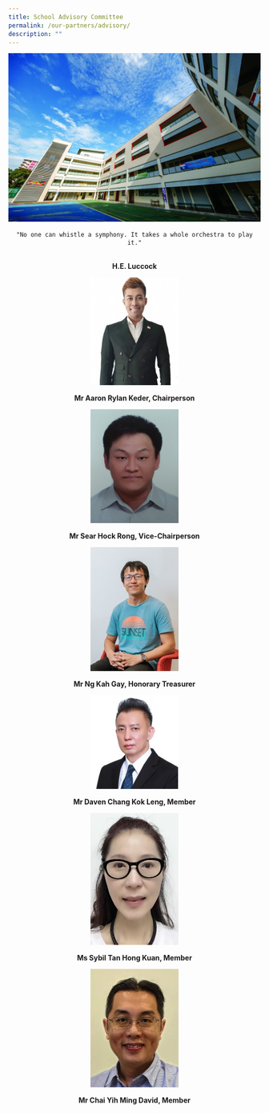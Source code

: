 ```yaml
---
title: School Advisory Committee
permalink: /our-partners/advisory/
description: ""
---
```

<center>

<img src="/images/Our-Heritage-e1570003294657.jpg">

	"No one can whistle a symphony. It takes a whole orchestra to play it."

<br><b>H.E. Luccock</b>

<img style="width:35%" src="/images/aaron.jpg">

<b>Mr Aaron Rylan Keder, Chairperson</b>
	

<img style="width:35%" src="/images/Sear%20Hock%20Rong.jpg">

<b>Mr Sear Hock Rong, Vice-Chairperson</b>
	

<img style="width:35%" src="/images/ng-kah.jpg">

<b>Mr Ng Kah Gay, Honorary Treasurer</b>
	

<img style="width:35%" src="/images/Daven.jpg">

<b>Mr Daven Chang Kok Leng, Member</b>
	

<img style="width:35%" src="/images/Sybil%20Tan.jpg">

<b>Ms Sybil Tan Hong Kuan, Member</b>
	

<img style="width:35%" src="/images/david.jpg">

<b>Mr Chai Yih Ming David, Member</b>
</center>